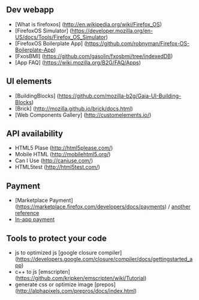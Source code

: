 ## Dev webapp

 * [What is firefoxos] (http://en.wikipedia.org/wiki/Firefox_OS)
 * [FirefoxOS Simulator] (https://developer.mozilla.org/en-US/docs/Tools/Firefox_OS_Simulator)
 * [FirefoxOS Boilerplate App] (https://github.com/robnyman/Firefox-OS-Boilerplate-App)
 * [FxosBMI] (https://github.com/gasolin/fxosbmi/tree/indexedDB)
 * [App FAQ] (https://wiki.mozilla.org/B2G/FAQ/Apps)

## UI elements

 * [BuildingBlocks] (https://github.com/mozilla-b2g/Gaia-UI-Building-Blocks)
 * [Brick] (http://mozilla.github.io/brick/docs.html)
 * [Web Components Gallery] (http://customelements.io/)

## API availability
 * HTML5 Plase (http://html5please.com/)
 * Mobile HTML (http://mobilehtml5.org/)
 * Can I Use (http://caniuse.com/)
 * HTML5test (http://html5test.com/)

## Payment
 * [Marketplace Payment] (https://marketplace.firefox.com/developers/docs/payments) / [another reference](https://developer.mozilla.org/en-US/docs/Web/Apps/FAQs/Marketplace_payments)
 * [In-app payment](https://developer.mozilla.org/en-US/docs/Web/Apps/Publishing/In-app_payments)

## Tools to protect your code

 * js to optimized js [google closure compiler] (https://developers.google.com/closure/compiler/docs/gettingstarted_app)
 * c++ to js [emscripten] (https://github.com/kripken/emscripten/wiki/Tutorial)
 * generate css or optimize image [prepos] (http://alphapixels.com/prepros/docs/index.html)

